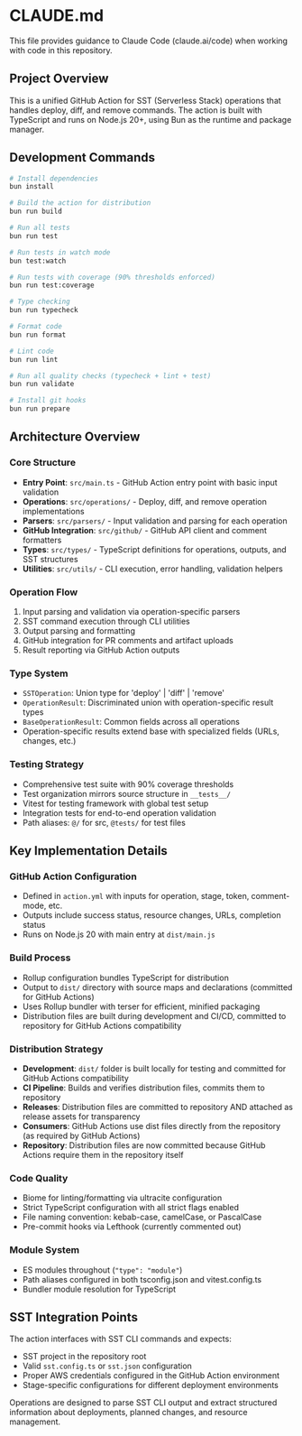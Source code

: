 # CLAUDE.md

This file provides guidance to Claude Code (claude.ai/code) when working with code in this repository.

## Project Overview

This is a unified GitHub Action for SST (Serverless Stack) operations that handles deploy, diff, and remove commands. The action is built with TypeScript and runs on Node.js 20+, using Bun as the runtime and package manager.

## Development Commands

```bash
# Install dependencies
bun install

# Build the action for distribution
bun run build

# Run all tests
bun run test

# Run tests in watch mode
bun test:watch

# Run tests with coverage (90% thresholds enforced)
bun run test:coverage

# Type checking
bun run typecheck

# Format code
bun run format

# Lint code
bun run lint

# Run all quality checks (typecheck + lint + test)
bun run validate

# Install git hooks
bun run prepare
```

## Architecture Overview

### Core Structure

- **Entry Point**: `src/main.ts` - GitHub Action entry point with basic input validation
- **Operations**: `src/operations/` - Deploy, diff, and remove operation implementations
- **Parsers**: `src/parsers/` - Input validation and parsing for each operation
- **GitHub Integration**: `src/github/` - GitHub API client and comment formatters
- **Types**: `src/types/` - TypeScript definitions for operations, outputs, and SST structures
- **Utilities**: `src/utils/` - CLI execution, error handling, validation helpers

### Operation Flow

1. Input parsing and validation via operation-specific parsers
2. SST command execution through CLI utilities
3. Output parsing and formatting
4. GitHub integration for PR comments and artifact uploads
5. Result reporting via GitHub Action outputs

### Type System

- `SSTOperation`: Union type for 'deploy' | 'diff' | 'remove'
- `OperationResult`: Discriminated union with operation-specific result types
- `BaseOperationResult`: Common fields across all operations
- Operation-specific results extend base with specialized fields (URLs, changes, etc.)

### Testing Strategy

- Comprehensive test suite with 90% coverage thresholds
- Test organization mirrors source structure in `__tests__/`
- Vitest for testing framework with global test setup
- Integration tests for end-to-end operation validation
- Path aliases: `@/` for src, `@tests/` for test files

## Key Implementation Details

### GitHub Action Configuration

- Defined in `action.yml` with inputs for operation, stage, token, comment-mode, etc.
- Outputs include success status, resource changes, URLs, completion status
- Runs on Node.js 20 with main entry at `dist/main.js`

### Build Process

- Rollup configuration bundles TypeScript for distribution
- Output to `dist/` directory with source maps and declarations (committed for GitHub Actions)
- Uses Rollup bundler with terser for efficient, minified packaging
- Distribution files are built during development and CI/CD, committed to repository for GitHub Actions compatibility

### Distribution Strategy

- **Development**: `dist/` folder is built locally for testing and committed for GitHub Actions compatibility
- **CI Pipeline**: Builds and verifies distribution files, commits them to repository
- **Releases**: Distribution files are committed to repository AND attached as release assets for transparency
- **Consumers**: GitHub Actions use dist files directly from the repository (as required by GitHub Actions)
- **Repository**: Distribution files are now committed because GitHub Actions require them in the repository itself

### Code Quality

- Biome for linting/formatting via ultracite configuration
- Strict TypeScript configuration with all strict flags enabled
- File naming convention: kebab-case, camelCase, or PascalCase
- Pre-commit hooks via Lefthook (currently commented out)

### Module System

- ES modules throughout (`"type": "module"`)
- Path aliases configured in both tsconfig.json and vitest.config.ts
- Bundler module resolution for TypeScript

## SST Integration Points

The action interfaces with SST CLI commands and expects:

- SST project in the repository root
- Valid `sst.config.ts` or `sst.json` configuration
- Proper AWS credentials configured in the GitHub Action environment
- Stage-specific configurations for different deployment environments

Operations are designed to parse SST CLI output and extract structured information about deployments, planned changes, and resource management.

